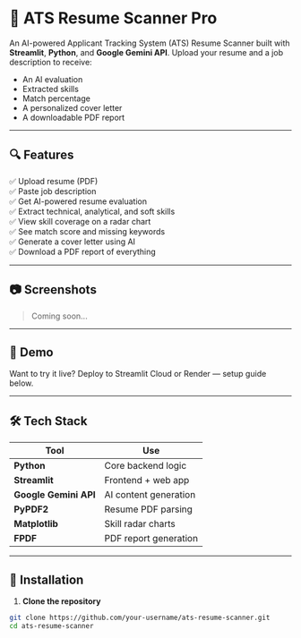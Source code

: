 # 🧠 ATS Resume Scanner Pro

An AI-powered Applicant Tracking System (ATS) Resume Scanner built with **Streamlit**, **Python**, and **Google Gemini API**. Upload your resume and a job description to receive:
- An AI evaluation
- Extracted skills
- Match percentage
- A personalized cover letter
- A downloadable PDF report

---

## 🔍 Features

✅ Upload resume (PDF)  
✅ Paste job description  
✅ Get AI-powered resume evaluation  
✅ Extract technical, analytical, and soft skills  
✅ View skill coverage on a radar chart  
✅ See match score and missing keywords  
✅ Generate a cover letter using AI  
✅ Download a PDF report of everything

---

## 📷 Screenshots

> Coming soon...

---

## 🚀 Demo

Want to try it live? Deploy to Streamlit Cloud or Render — setup guide below.

---

## 🛠 Tech Stack

| Tool | Use |
|------|-----|
| **Python** | Core backend logic |
| **Streamlit** | Frontend + web app |
| **Google Gemini API** | AI content generation |
| **PyPDF2** | Resume PDF parsing |
| **Matplotlib** | Skill radar charts |
| **FPDF** | PDF report generation |

---

## 🧩 Installation

1. **Clone the repository**

```bash
git clone https://github.com/your-username/ats-resume-scanner.git
cd ats-resume-scanner
